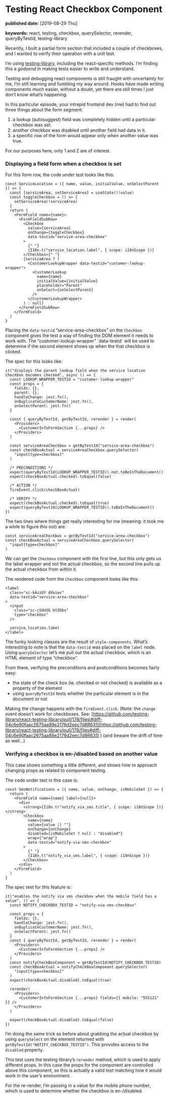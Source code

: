 # Testing React Checkbox Component

**published date:** \[2019-08-29 Thu\]

**keywords:** react, testing, checkbox, querySelector, rerender, queryByTestId, testing-library

Recently, I built a partial form section that included a couple of checkboxes, and I wanted to verify their operation with a unit test.

I’m using [testing-library](https://testing-library.com/docs/intro), including the react-specific methods. I’m finding this a _godsend_ in making tests easier to write and understand.

Testing and debugging react components is still fraught with uncertainty for me, I’m still learning and fumbling my way around. Hooks have made writing components much easier, without a doubt, yet there are still times I just don’t know what’s happening.

In this particular episode, your intrepid frontend dev \(me\) had to find out three things about the form segment:

1. a lookup \(autosuggest\) field was completely hidden until a particular checkbox was set.
2. another checkbox was disabled until another field had data in it.
3. a specific row of the form would appear only when another value was true.

For our purposes here, only 1 and 2 are of interest.

### Displaying a field form when a checkbox is set

For this form row, the code under test looks like this:

```text
const ServiceLocation = ({ name, value, initialValue, onSelectParent }) => {
  const [serviceArea, setServiceArea] = useState(!!value)
  const toggleCheckbox = () => {
    setServiceArea(!serviceArea)
  }
  return (
    <FormField name={name}>
      <FormFieldSubRow>
        <Checkbox
          value={serviceArea}
          onChange={toggleCheckbox}
          data-testid="service-area-checkbox"
        >
          {" "}
          {I18n.t("service_location.label", { scope: i18nScope })}
        </Checkbox>{" "}
        {serviceArea ? (
          <CustomerLookupWrapper data-testid="customer-lookup-wrapper">
            <CustomerLookup
              name={name}
              initialValue={initialValue}
              placeholder="Parent"
              onSelect={onSelectParent}
            />
          </CustomerLookupWrapper>
        ) : null}
      </FormFieldSubRow>
    </FormField>
  )
}
```

Placing the `data-testid` “service-area-checkbox” on the `Checkbox` component gives the test a way of finding the DOM element it needs to work with. The “customer-lookup-wrapper” \`data-testid\` will be used to determine if the second element shows up when the that checkbox is clicked.

The spec for this looks like:

```text
it("displays the parent lookup field when the service location checkbox becomes checked", async () => {
  const LOOKUP_WRAPPER_TESTID = "customer-lookup-wrapper"
  const props = {
    fields: {},
    parent: {},
    handleChange: jest.fn(),
    onDuplicateCustomerName: jest.fn(),
    onSelectParent: jest.fn()
  }

  const { queryByTestId, getByTestId, rerender } = render(
    <Providers>
      <CustomerInfoFormSection {...props} />
    </Providers>
  )

  const serviceAreaCheckbox = getByTestId("service-area-checkbox")
  const checkBoxActual = serviceAreaCheckbox.querySelector(
    "input[type=checkbox]"
  )

  /* PRECONDITIONS */
  expect(queryByTestId(LOOKUP_WRAPPER_TESTID)).not.toBeInTheDocument()
  expect(checkBoxActual.checked).toEqual(false)

  /* ACTION */
  fireEvent.click(checkBoxActual)

  /* VERIFY */
  expect(checkBoxActual.checked).toEqual(true)
  expect(queryByTestId(LOOKUP_WRAPPER_TESTID)).toBeInTheDocument()
})
```

The two lines where things get really interesting for me \(meaning: it took me a while to figure this out\) are:

```text
const serviceAreaCheckbox = getByTestId("service-area-checkbox")
const checkBoxActual = serviceAreaCheckbox.querySelector(
  "input[type=checkbox]"
)
```

We can get the `Checkbox` component with the first line, but this only gets us the label wrapper and not the actual checkbox, so the second line pulls up the actual checkbox from within it.

The rendered code from the `Checkbox` component looks like this:

```text
<label
  class="sc-kAzzGY dXoiwv"
  data-testid="service-area-checkbox"
>
  <input
    class="sc-cSHVUG bYZObx"
    type="checkbox"
  />

  service_location.label
</label>
```

The funky looking classes are the result of `style-components`. What’s interesting to note is that the `data-testid` was placed on the `label` node. Using `querySelector` let’s me pull out the actual checkbox, which is an HTML element of type “checkbox”.

From there, verifying the preconditions and postconditions becomes fairly easy:

* the state of the check box \(ie. checked or not checked\) is available as a property of the element
* using `queryByTestId` tests whether the particular element is in the document or not

Making the change happens with the `fireEvent.click`. \(Note: the `change` event doesn’t work for checkboxes. See: [https://github.com/testing-library/react-testing-library/pull/178/files\#diff-04c6e90faac2675aa89e2176d2eec7d8R631](https://github.com/testing-library/react-testing-library/pull/178/files#diff-04c6e90faac2675aa89e2176d2eec7d8R631) \) \(and beware the drift of time as well…\)

### Verifying a checkbox is en-/disabled based on another value

This case shows something a little different, and shows how to approach changing props as related to component testing.

The code under test in this case is:

```text
const SmsNotifications = ({ name, value, onChange, isMobileSet }) => {
  return (
    <FormField name={name} label={null}>
      <div>
        <strong>{I18n.t("notify_via_sms.title", { scope: i18nScope })}</strong>
        <Checkbox
          name={name}
          value={value || ""}
          onChange={onChange}
          disabled={isMobileSet ? null : "disabled"}
          wrap={"wrap"}
          data-testid="notify-via-sms-checkbox"
        >
          {" "}
          {I18n.t("notify_via_sms.label", { scope: i18nScope })}
        </Checkbox>
      </div>
    </FormField>
  )
}

```

The spec test for this feature is:

```text
it("enables the notify via sms checkbox when the mobile field has a value", () => {
  const NOTIFY_CHECKBOX_TESTID = "notify-via-sms-checkbox"

  const props = {
    fields: {},
    handleChange: jest.fn(),
    onDuplicateCustomerName: jest.fn(),
    onSelectParent: jest.fn()
  }
  const { queryByTestId, getByTestId, rerender } = render(
    <Providers>
      <CustomerInfoFormSection {...props} />
    </Providers>
  )
  const notifyCheckBoxComponent = getByTestId(NOTIFY_CHECKBOX_TESTID)
  const checkBoxActual = notifyCheckBoxComponent.querySelector(
    "input[type=checkbox]"
  )
  expect(checkBoxActual.disabled).toEqual(true)

  rerender(
    <Providers>
      <CustomerInfoFormSection {...props} fields={{ mobile: "555121" }} />
    </Providers>
  )

  expect(checkBoxActual.disabled).toEqual(false)
})
```

I’m doing the same trick as before about grabbing the actual checkbox by using `querySelect` on the element returned with `getByTestId("NOTIFY_CHECKBOX_TESTID")`. This provides access to the `disabled` property.

This test uses the testing library’s `rerender` method, which is used to apply different props. In this case the props for the component are controlled above this component, so this is actually a valid test matching how it would work in the user’s environment.

For the re-render, I’m passing in a value for the mobile phone number, which is used to determine whether the checkbox is en-/disabled.

